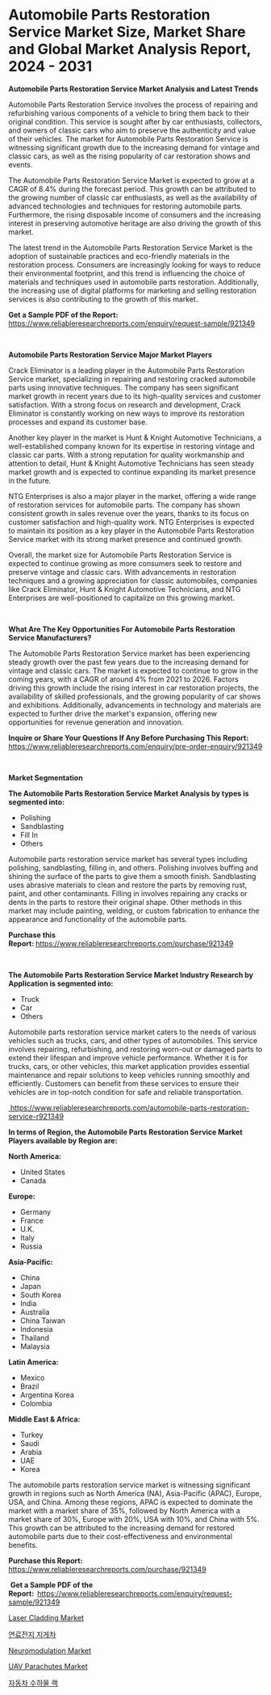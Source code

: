 <p><h1>Automobile Parts Restoration Service Market Size, Market Share and Global Market Analysis Report, 2024 - 2031</h1></p><p><strong>Automobile Parts Restoration Service Market Analysis and Latest Trends</strong></p>
<p><p>Automobile Parts Restoration Service involves the process of repairing and refurbishing various components of a vehicle to bring them back to their original condition. This service is sought after by car enthusiasts, collectors, and owners of classic cars who aim to preserve the authenticity and value of their vehicles. The market for Automobile Parts Restoration Service is witnessing significant growth due to the increasing demand for vintage and classic cars, as well as the rising popularity of car restoration shows and events. </p><p>The Automobile Parts Restoration Service Market is expected to grow at a CAGR of 8.4% during the forecast period. This growth can be attributed to the growing number of classic car enthusiasts, as well as the availability of advanced technologies and techniques for restoring automobile parts. Furthermore, the rising disposable income of consumers and the increasing interest in preserving automotive heritage are also driving the growth of this market.</p><p>The latest trend in the Automobile Parts Restoration Service Market is the adoption of sustainable practices and eco-friendly materials in the restoration process. Consumers are increasingly looking for ways to reduce their environmental footprint, and this trend is influencing the choice of materials and techniques used in automobile parts restoration. Additionally, the increasing use of digital platforms for marketing and selling restoration services is also contributing to the growth of this market.</p></p>
<p><strong>Get a Sample PDF of the Report:&nbsp;</strong> <a href="https://www.reliableresearchreports.com/enquiry/request-sample/921349">https://www.reliableresearchreports.com/enquiry/request-sample/921349</a></p>
<p>&nbsp;</p>
<p><strong>Automobile Parts Restoration Service Major Market Players</strong></p>
<p><p>Crack Eliminator is a leading player in the Automobile Parts Restoration Service market, specializing in repairing and restoring cracked automobile parts using innovative techniques. The company has seen significant market growth in recent years due to its high-quality services and customer satisfaction. With a strong focus on research and development, Crack Eliminator is constantly working on new ways to improve its restoration processes and expand its customer base.</p><p>Another key player in the market is Hunt & Knight Automotive Technicians, a well-established company known for its expertise in restoring vintage and classic car parts. With a strong reputation for quality workmanship and attention to detail, Hunt & Knight Automotive Technicians has seen steady market growth and is expected to continue expanding its market presence in the future.</p><p>NTG Enterprises is also a major player in the market, offering a wide range of restoration services for automobile parts. The company has shown consistent growth in sales revenue over the years, thanks to its focus on customer satisfaction and high-quality work. NTG Enterprises is expected to maintain its position as a key player in the Automobile Parts Restoration Service market with its strong market presence and continued growth.</p><p>Overall, the market size for Automobile Parts Restoration Service is expected to continue growing as more consumers seek to restore and preserve vintage and classic cars. With advancements in restoration techniques and a growing appreciation for classic automobiles, companies like Crack Eliminator, Hunt & Knight Automotive Technicians, and NTG Enterprises are well-positioned to capitalize on this growing market.</p></p>
<p>&nbsp;</p>
<p><strong>What Are The Key Opportunities For Automobile Parts Restoration Service Manufacturers?</strong></p>
<p><p>The Automobile Parts Restoration Service market has been experiencing steady growth over the past few years due to the increasing demand for vintage and classic cars. The market is expected to continue to grow in the coming years, with a CAGR of around 4% from 2021 to 2026. Factors driving this growth include the rising interest in car restoration projects, the availability of skilled professionals, and the growing popularity of car shows and exhibitions. Additionally, advancements in technology and materials are expected to further drive the market's expansion, offering new opportunities for revenue generation and innovation.</p></p>
<p><strong>Inquire or Share Your Questions If Any Before Purchasing This Report:</strong> <a href="https://www.reliableresearchreports.com/enquiry/pre-order-enquiry/921349">https://www.reliableresearchreports.com/enquiry/pre-order-enquiry/921349</a></p>
<p>&nbsp;</p>
<p><strong>Market Segmentation</strong></p>
<p><strong>The Automobile Parts Restoration Service Market Analysis by types is segmented into:</strong></p>
<p><ul><li>Polishing</li><li>Sandblasting</li><li>Fill In</li><li>Others</li></ul></p>
<p><p>Automobile parts restoration service market has several types including polishing, sandblasting, filling in, and others. Polishing involves buffing and shining the surface of the parts to give them a smooth finish. Sandblasting uses abrasive materials to clean and restore the parts by removing rust, paint, and other contaminants. Filling in involves repairing any cracks or dents in the parts to restore their original shape. Other methods in this market may include painting, welding, or custom fabrication to enhance the appearance and functionality of the automobile parts.</p></p>
<p><strong>Purchase this Report:&nbsp;</strong><a href="https://www.reliableresearchreports.com/purchase/921349">https://www.reliableresearchreports.com/purchase/921349</a></p>
<p>&nbsp;</p>
<p><strong>The Automobile Parts Restoration Service Market Industry Research by Application is segmented into:</strong></p>
<p><ul><li>Truck</li><li>Car</li><li>Others</li></ul></p>
<p><p>Automobile parts restoration service market caters to the needs of various vehicles such as trucks, cars, and other types of automobiles. This service involves repairing, refurbishing, and restoring worn-out or damaged parts to extend their lifespan and improve vehicle performance. Whether it is for trucks, cars, or other vehicles, this market application provides essential maintenance and repair solutions to keep vehicles running smoothly and efficiently. Customers can benefit from these services to ensure their vehicles are in top-notch condition for safe and reliable transportation.</p></p>
<p><a href="https://www.reliableresearchreports.com/automobile-parts-restoration-service-r921349">&nbsp;https://www.reliableresearchreports.com/automobile-parts-restoration-service-r921349</a></p>
<p><strong>In terms of Region, the Automobile Parts Restoration Service Market Players available by Region are:</strong></p>
<p>
    <p> <strong> North America: </strong>
        <ul>
            <li>United States</li>
            <li>Canada</li>
        </ul>
        </p> 
    <p> <strong> Europe: </strong>
        <ul>
            <li>Germany</li>
            <li>France</li>
            <li>U.K.</li>
            <li>Italy</li>
            <li>Russia</li>
        </ul>
        </p> 
    <p> <strong> Asia-Pacific: </strong>
        <ul>
            <li>China</li>
            <li>Japan</li>
            <li>South Korea</li>
            <li>India</li>
            <li>Australia</li>
            <li>China Taiwan</li>
            <li>Indonesia</li>
            <li>Thailand</li>
            <li>Malaysia</li>
        </ul>
        </p> 
    <p> <strong> Latin America: </strong>
        <ul>
            <li>Mexico</li>
            <li>Brazil</li>
            <li>Argentina Korea</li>
            <li>Colombia</li>
        </ul>
        </p> 
    <p> <strong> Middle East & Africa: </strong>
        <ul>
            <li>Turkey</li>
            <li>Saudi</li>
            <li>Arabia</li>
            <li>UAE</li>
            <li>Korea</li>
        </ul>
    </p>
    </p>
<p><p>The automobile parts restoration service market is witnessing significant growth in regions such as North America (NA), Asia-Pacific (APAC), Europe, USA, and China. Among these regions, APAC is expected to dominate the market with a market share of 35%, followed by North America with a market share of 30%, Europe with 20%, USA with 10%, and China with 5%. This growth can be attributed to the increasing demand for restored automobile parts due to their cost-effectiveness and environmental benefits.</p></p>
<p><strong>Purchase this Report: </strong><a href="https://www.reliableresearchreports.com/purchase/921349">https://www.reliableresearchreports.com/purchase/921349</a></p>
<p>&nbsp;<strong>Get a Sample PDF of the Report:&nbsp;&nbsp;</strong><a href="https://www.reliableresearchreports.com/enquiry/request-sample/921349">https://www.reliableresearchreports.com/enquiry/request-sample/921349</a></p>
<p><strong></strong></p>
<p><p><a href="https://github.com/luckyshygirl/Market-Research-Report-List-6/blob/main/laser-cladding-market.md">Laser Cladding Market</a></p><p><a href="https://medium.com/@vlcostes/%EC%97%B0%EB%A3%8C%EC%A0%84%EC%A7%80-%EC%A7%80%EA%B2%8C%EC%B0%A8-%EC%8B%9C%EC%9E%A5-%EC%A0%84%EC%97%AD-%EB%B0%8F-%EC%A7%80%EC%97%AD-%EB%B6%84%EC%84%9D-%EC%B5%9C%EC%A2%85-%EC%82%AC%EC%9A%A9%EC%9E%90-%EC%A0%9C%ED%92%88-%EB%B0%8F-%EC%A7%80%EC%97%AD%EC%97%90-%EC%B4%88%EC%A0%90%EC%9D%84-%EB%91%94-%EB%B6%84%EC%84%9D-%EB%B0%8F-%EC%98%88%EC%B8%A1-2024-2031-7881b874fb27">연료전지 지게차</a></p><p><a href="https://github.com/markusgodoy/Market-Research-Report-List-4/blob/main/neuromodulation-market.md">Neuromodulation Market</a></p><p><a href="https://medium.com/@elzaziemann1943/global-uav-parachutes-market-is-projected-to-grow-at-a-cagr-of-4-7-d1fb8eb18c9b">UAV Parachutes Market</a></p><p><a href="https://medium.com/@kelvinfeenrey98677/%EC%9E%90%EB%8F%99%EC%B0%A8-%EC%88%98%ED%95%98%EB%AC%BC-%EB%9E%99-%EC%8B%9C%EC%9E%A5-%EB%B6%84%EC%84%9D-%EB%B3%B4%EA%B3%A0%EC%84%9C-2024%EB%85%84%EB%B6%80%ED%84%B0-2031%EB%85%84%EA%B9%8C%EC%A7%80%EC%9D%98-%EC%A7%80%EC%97%AD%EB%B3%84-%EA%B8%80%EB%A1%9C%EB%B2%8C-%ED%86%B5%EC%B0%B0-%EC%9C%A0%ED%98%95-%EC%95%8C%EB%A3%A8%EB%AF%B8%EB%8A%84-%ED%95%A9%EA%B8%88-%EB%B3%B5%ED%95%A9-%ED%94%8C%EB%9D%BC%EC%8A%A4%ED%8B%B1-%EA%B8%B0%ED%83%80-%EB%B0%8F-%EC%9D%91%EC%9A%A9-%EC%83%81%EC%9A%A9-%EC%B0%A8%EB%9F%89-%EC%8A%B9%EC%9A%A9%EC%B0%A8-7183c68d1102">자동차 수하물 랙</a></p></p>